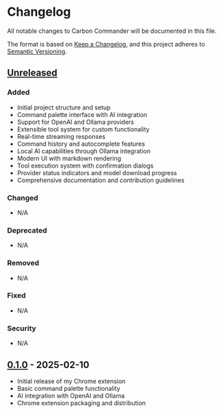 # Changelog

All notable changes to Carbon Commander will be documented in this file.

The format is based on [Keep a Changelog](https://keepachangelog.com/en/1.0.0/),
and this project adheres to [Semantic Versioning](https://semver.org/spec/v2.0.0.html).

## [Unreleased]

### Added
- Initial project structure and setup
- Command palette interface with AI integration
- Support for OpenAI and Ollama providers
- Extensible tool system for custom functionality
- Real-time streaming responses
- Command history and autocomplete features
- Local AI capabilities through Ollama integration
- Modern UI with markdown rendering
- Tool execution system with confirmation dialogs
- Provider status indicators and model download progress
- Comprehensive documentation and contribution guidelines

### Changed
- N/A

### Deprecated
- N/A

### Removed
- N/A

### Fixed
- N/A

### Security
- N/A

## [0.1.0] - 2025-02-10
- Initial release of my Chrome extension
- Basic command palette functionality
- AI integration with OpenAI and Ollama
- Chrome extension packaging and distribution

[Unreleased]: https://github.com/carbonitex/carbon-commander/compare/v0.1.0...HEAD
[0.1.0]: https://github.com/carbonitex/carbon-commander/releases/tag/v0.1.0 